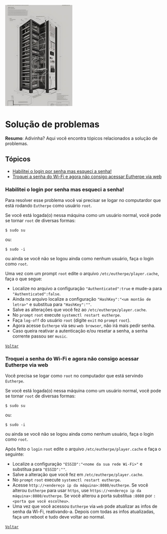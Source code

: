 ![troubleshooting-glyph](figures/troubleshooting-glyph.png)
# Solução de problemas

**Resumo**: Adivinha? Aqui você encontra tópicos relacionados a solução de problemas.

## Tópicos

- [Habilitei o login por senha mas esqueci a senha!](#habilitei-o-login-por-senha-mas-esqueci-a-senha)
- [Troquei a senha do Wi-Fi e agora não consigo acessar Eutherpe via web](#troquei-a-senha-do-wi-fi-e-agora-não-consigo-acessar-eutherpe-via-web)

### Habilitei o login por senha mas esqueci a senha!

Para resolver esse problema você vai precisar se logar no computardor que está rodando `Eutherpe`
como usuário `root`.

Se você está logada(o) nessa máquina como um usuário normal, você pode se tornar `root` de diversas
formas:

```
$ sudo su
```

ou:

```
$ sudo -i
```

ou ainda se você não se logou ainda como nenhum usuário, faça o login como `root`.

Uma vez com um prompt `root` edite o arquivo `/etc/eutherpe/player.cache`, faça o que segue:

- Localize no arquivo a configuração `"Authenticated":true` e mude-a para `"Authenticated":false`.
- Ainda no arquivo localize a configuração `"HashKey":"<um montão de letra>"` e substitua para
`"HashKey":""`.
- Salve as alterações que você fez ao `/etc/eutherpe/player.cache`.
- No `prompt` `root` execute `systemctl restart eutherpe`.
- Faça `log-off` do usuário `root` (digite `exit` no `prompt` `root`).
- Agora acesse `Eutherpe` via seu `web browser`, não irá mais pedir senha.
- Caso queira reativar a autenticação e/ou resetar a senha, a senha corrente passou ser `music`.

[`Voltar`](#tópicos)

### Troquei a senha do Wi-Fi e agora não consigo acessar Eutherpe via web

Você precisa se logar como `root` no computador que está servindo `Eutherpe`.

Se você está logada(o) nessa máquina como um usuário normal, você pode se tornar `root` de diversas
formas:

```
$ sudo su
```

ou:

```
$ sudo -i
```

ou ainda se você não se logou ainda como nenhum usuário, faça o login como `root`.

Após feito o `login` `root` edite o arquivo `/etc/eutherpe/player.cache` e faça o seguinte:

- Localize a configuração `"ESSID":"<nome da sua rede Wi-Fi>"` e substitua para `"ESSID":""`.
- Salve a alteração que você fez em `/etc/eutherpe/player.cache`.
- No `prompt` `root` execute `systemctl restart eutherpe`.
- Acesse `http://<endereço ip da máquina>:8080/eutherpe`. Se você alterou `Eutherpe`
para usar `https`, use `https://<endereço ip da máquina>:8080/eutherpe`. Se você alterou
a porta substitua `:8080` por `:<porta que você escolheu>`.
- Uma vez que você acessou `Eutherpe` via `web` pode atualizar as infos de senha da Wi-Fi,
reativando-a. Depois com todas as infos atualizadas, faça um reboot e tudo deve voltar ao normal.

[`Voltar`](#tópicos)

